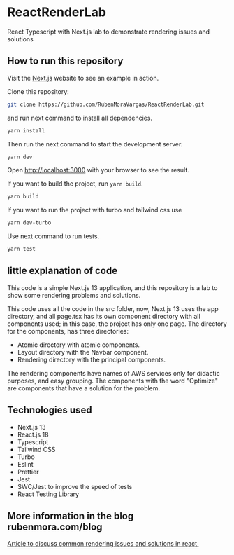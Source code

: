 # ReactRenderLab
React Typescript with Next.js lab to demonstrate rendering issues and solutions

## How to run this repository

Visit the [Next.js](https://nextjs.org/) website to see an example in action.

Clone this repository:

```bash 
git clone https://github.com/RubenMoraVargas/ReactRenderLab.git
```

and run next command to install all dependencies.

```bash
yarn install 
```

Then run the next command to start the development server.

```bash
yarn dev 
```

Open [http://localhost:3000](http://localhost:3000) with your browser to see the result.

If you want to build the project, run `yarn build`.
```bash
yarn build 
```

If you want to run the project with turbo and tailwind css use
```bash
yarn dev-turbo 
```

Use next command to run tests.
```bash
yarn test 
```

## little explanation of code
This code is a simple Next.js 13 application, and this repository is a lab to show some rendering problems and solutions. 

This code uses all the code in the src folder, now, Next.js 13 uses the app directory, and all page.tsx has its own component directory with all components used; in this case, the project has only one page. The directory for the components, has three directories: 
- Atomic directory with atomic components.
- Layout directory with the Navbar component.
- Rendering directory with the principal components.

The rendering components have names of AWS services only for didactic purposes, and easy grouping. The components with the word "Optimize" are components that have a solution for the problem.

## Technologies used
- Next.js 13
- React.js 18
- Typescript
- Tailwind CSS
- Turbo
- Eslint
- Prettier
- Jest
- SWC/Jest to improve the speed of tests
- React Testing Library

## More information in the blog rubenmora.com/blog
[Article to discuss common rendering issues and solutions in react ](https://rubenmora.com/blog/react-rendering-lab)
